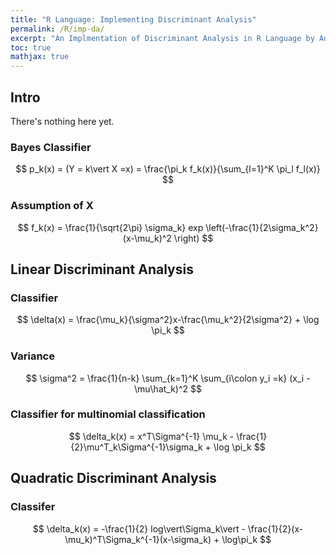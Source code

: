 ```yaml
---
title: "R Language: Implementing Discriminant Analysis"
permalink: /R/imp-da/
excerpt: "An Implmentation of Discriminant Analysis in R Language by Adrian Ng"
toc: true
mathjax: true
---
```


## Intro

There's nothing here yet. 

### Bayes Classifier

$$
p_k(x) = (Y = k\vert X =x) = \frac{\pi_k f_k(x)}{\sum_{l=1}^K \pi_l f_l(x)}
$$

### Assumption of X

$$
f_k(x) = \frac{1}{\sqrt{2\pi} \sigma_k} exp \left(-\frac{1}{2\sigma_k^2} (x-\mu_k)^2 \right)
$$

## Linear Discriminant Analysis

### Classifier

$$
\delta(x) = \frac{\mu_k}{\sigma^2}x-\frac{\mu_k^2}{2\sigma^2} + \log \pi_k
$$

### Variance

$$
\sigma^2 = \frac{1}{n-k} \sum_{k=1}^K \sum_{i\colon y_i =k} (x_i - \mu\hat_k)^2
$$

### Classifier for multinomial classification

$$
\delta_k(x) = x^T\Sigma^{-1} \mu_k - \frac{1}{2}\mu^T_k\Sigma^{-1}\sigma_k + \log \pi_k
$$

## Quadratic Discriminant Analysis

### Classifer

$$
\delta_k(x) = -\frac{1}{2} log\vert\Sigma_k\vert - \frac{1}{2}(x-\mu_k)^T\Sigma_k^{-1}(x-\sigma_k) + \log\pi_k
$$


